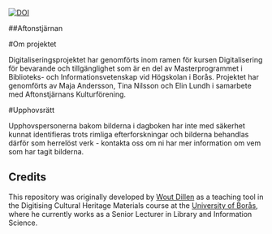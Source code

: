 [![DOI](https://zenodo.org/badge/471756787.svg)](https://zenodo.org/badge/latestdoi/471756787)

##Aftonstjärnan

#Om projektet

Digitaliseringsprojektet har genomförts inom ramen för kursen Digitalisering för bevarande och tillgänglighet som är en del av Masterprogrammet i Biblioteks- och Informationsvetenskap vid Högskolan i Borås.
Projektet har genomförts av Maja Andersson, Tina Nilsson och Elin Lundh i samarbete med Aftonstjärnans Kulturförening.

#Upphovsrätt

Upphovspersonerna bakom bilderna i dagboken har inte med säkerhet kunnat identifieras trots rimliga efterforskningar och bilderna behandlas därför som herrelöst verk - kontakta oss om ni har mer information om vem som har tagit bilderna.



## Credits
This repository was originally developed by [Wout Dillen](https://github.com/WoutDLN) as a teaching tool in the Digitising Cultural Heritage Materials course at the [University of Borås](https://www.hb.se/), where he currently works as a Senior Lecturer in Library and Information Science.
